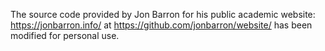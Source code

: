 The source code provided by Jon Barron for his public academic website: https://jonbarron.info/ at https://github.com/jonbarron/website/ has been modified for personal use.
